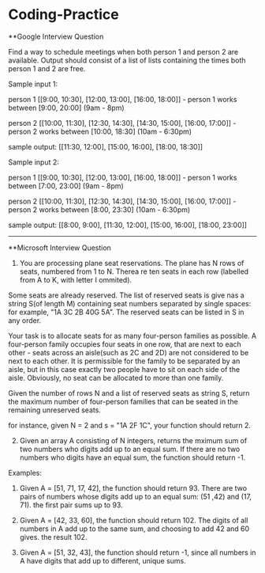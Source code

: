 # Coding-Practice
**Google Interview Question


Find a way to schedule meetings when both person 1 and person 2 are available. Output should consist of a list of lists containing the times both person 1 and 2 are free.

Sample input 1:
     
person 1 [[9:00, 10:30], [12:00, 13:00], [16:00, 18:00]]                                - person 1 works between [9:00, 20:00] (9am - 8pm)

person 2 [[10:00, 11:30], [12:30, 14:30], [14:30, 15:00], [16:00, 17:00]]               - person 2 works between [10:00, 18:30] (10am - 6:30pm)

sample output: [[11:30, 12:00], [15:00, 16:00], [18:00, 18:30]]


Sample input 2:

person 1 [[9:00, 10:30], [12:00, 13:00], [16:00, 18:00]]                                - person 1 works between [7:00, 23:00] (9am - 8pm)

person 2 [[10:00, 11:30], [12:30, 14:30], [14:30, 15:00], [16:00, 17:00]]               - person 2 works between [8:00, 23:30] (10am - 6:30pm)

sample output: [[8:00, 9:00], [11:30, 12:00], [15:00, 16:00], [18:00, 23:00]]


******************************************************************************************************************
**Microsoft Interview Question

1) You are processing plane seat reservations. The plane has N rows of seats, numbered from 1 to N. Therea re ten seats in each row (labelled from A to K, with letter I ommited).

Some seats are already reserved. The list of reserved seats is give nas a string S(of length M) containing seat numbers separated by single spaces: for example, "1A 3C 2B 40G 5A". The reserved seats can be listed in S in any order.

Your task is to allocate seats for as many four-person families as possible. A four-person family occupies four seats in one row, that are next to each other - seats across an aisle(such as 2C and 2D) are not considered to be next to each other. It is permissible for the family to be separated by an aisle, but in this case exactly two people have to sit on each side of the aisle. Obviously, no seat can be allocated to more than one family.

Given the number of rows N and a list of reserved seats as string S, return the maximum number of four-person families that can be seated in the remaining unreserved seats.

for instance, given N = 2 and s = "1A 2F 1C", your function should return 2.


2) Given an array A consisting of N integers, returns the mximum sum of two numbers who digits add up to an equal sum. If there are no two numbers who digits have an equal sum, the function should return -1.

Examples:
1. Given A = [51, 71, 17, 42], the function should return 93. There are two pairs of numbers whose digits add up to an equal sum: (51 ,42) and (17, 71). the first pair sums up to 93.

2. Given A = [42, 33, 60], the function should return 102. The digits of all numbers in A add up to the same sum, and choosing to add 42 and 60 gives. the result 102.

3. Given A = [51, 32, 43], the function should return -1, since all numbers in A have digits that add up to different, unique sums.

